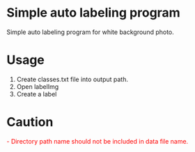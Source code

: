 # Simple auto labeling program

Simple auto labeling program for white background photo.

# Usage

1. Create classes.txt file into output path.
2. Open labelImg
3. Create a label

# Caution

<span style="color:red">
- Directory path name should not be included in data file name.
</span>
